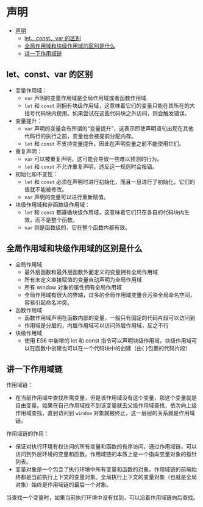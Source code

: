 # 声明

- [声明](#声明)
  - [let、const、var 的区别](#letconstvar-的区别)
  - [全局作用域和块级作用域的区别是什么](#全局作用域和块级作用域的区别是什么)
  - [讲一下作用域链](#讲一下作用域链)

## let、const、var 的区别

- 变量作用域：
  - `var` 声明的变量作用域是全局作用域或者函数作用域.
  - `let` 和 `const` 则拥有块级作用域，这意味着它们的变量只能在其所在的大括号代码块内使用。如果尝试在这些代码块之外访问，则会触发错误。
- 变量提升：
  - `var` 声明的变量会有所谓的“变量提升”，这表示即使声明语句出现在其他代码行的执行之前，变量也会被提前分配内存。
  - `let` 和 `const` 不支持变量提升，因此在声明变量之前不能使用它们。
- 重复声明：
  - `var` 可以被重复声明，这可能会导致一些难以预测的行为。
  - `let` 和 `const` 不允许重复声明，违反这一规则时会报错。
- 初始化和不变性：
  - `let` 和 `const` 必须在声明时进行初始化，而且一旦进行了初始化，它们的值就不能被修改。
  - `var` 声明的变量可以进行重新赋值。
- 块级作用域和非函数级作用域：
  - `let` 和 `const` 都遵循块级作用域，这意味着它们只在各自的代码块内生效，而不是整个函数。
  - `var` 则是函数级的，它在整个函数内都有效。

## 全局作用域和块级作用域的区别是什么

- 全局作用域
  - 最外层函数和最外层函数外面定义的变量拥有全局作用域
  - 所有未定义直接赋值的变量自动声明为全局作用域
  - 所有 window 对象的属性拥有全局作用域
  - 全局作用域有很大的弊端，过多的全局作用域变量会污染全局命名空间，容易引起命名冲突。
- 函数作用域
  - 函数作用域声明在函数内部的变量，一般只有固定的代码片段可以访问到
  - 作用域是分层的，内层作用域可以访问外层作用域，反之不行
- 块级作用域
  - 使用 ES6 中新增的 let 和 const 指令可以声明块级作用域，块级作用域可以在函数中创建也可以在一个代码块中的创建（由{ }包裹的代码片段）

## 讲一下作用域链

作用域链：

- 在当前作用域中查找所需变量，但是该作用域没有这个变量，那这个变量就是自由变量。如果在自己作用域找不到该变量就去父级作用域查找，依次向上级作用域查找，直到访问到 `window` 对象就被终止，这一层层的关系就是作用域链。

作用域链的作用：

- 保证对执行环境有权访问的所有变量和函数的有序访问，通过作用域链，可以访问到外层环境的变量和函数。作用域链的本质上是一个指向变量对象的指针列表。  
- 变量对象是一个包含了执行环境中所有变量和函数的对象。作用域链的前端始终都是当前执行上下文的变量对象。全局执行上下文的变量对象（也就是全局对象）始终是作用域链的最后一个对象。

当查找一个变量时，如果当前执行环境中没有找到，可以沿着作用域链向后查找。
